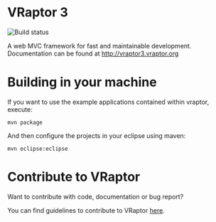 VRaptor 3
=========
![Build status](https://secure.travis-ci.org/caelum/vraptor.png)

A web MVC framework for fast and maintainable development.
Documentation can be found at http://vraptor3.vraptor.org

Building in your machine
========================

If you want to use the example applications contained within vraptor, execute:

	mvn package

And then configure the projects in your eclipse using maven:

	mvn eclipse:eclipse

Contribute to VRaptor
=====================
Want to contribute with code, documentation or bug report?

You can find guidelines to contribute to VRaptor [here](http://vraptor3.vraptor.org/en/docs/how-to-contribute/ "Contribute").
